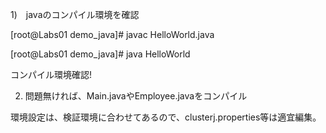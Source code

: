 1)　javaのコンパイル環境を確認

[root@Labs01 demo_java]# javac HelloWorld.java 

[root@Labs01 demo_java]# java HelloWorld

コンパイル環境確認!

2) 問題無ければ、Main.javaやEmployee.javaをコンパイル

環境設定は、検証環境に合わせてあるので、clusterj.properties等は適宜編集。
